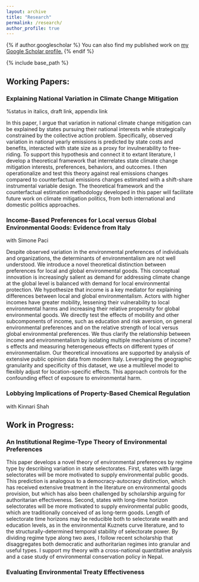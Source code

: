 ```yaml
---
layout: archive
title: "Research"
permalink: /research/
author_profile: true
---
```


{% if author.googlescholar %}
  You can also find my published work on <u><a href="{{author.googlescholar}}">my Google Scholar profile</a>.</u>
{% endif %}

{% include base_path %}

## Working Papers:

### Explaining National Variation in Climate Change Mitigation
%status in italics, draft link, appendix link

In this paper, I argue that variation in national climate change mitigation can be explained by states pursuing their national interests while strategically constrained by the collective action problem. Specifically, observed variation in national yearly emissions is predicted by state costs and benefits, interacted with state size as a proxy for invulnerability to free-riding. To support this hypothesis and connect it to extant literature, I develop a theoretical framework that interrelates state climate change mitigation interests, preferences, behaviors, and outcomes. I then operationalize and test this theory against real emissions changes compared to counterfactual emissions changes estimated with a shift-share instrumental variable design. The theoretical framework and the counterfactual estimation methodology developed in this paper will facilitate future work on climate mitigation politics, from both international and domestic politics approaches.

### Income-Based Preferences for Local versus Global Environmental Goods: Evidence from Italy
with Simone Paci

Despite observed variation in the environmental preferences of individuals and organizations, the determinants of environmentalism are not well understood. We introduce a novel theoretical distinction between preferences for local and global environmental goods. This conceptual innovation is increasingly salient as demand for addressing climate change at the global level is balanced with demand for local environmental protection. We hypothesize that income is a key mediator for explaining differences between local and global environmentalism. Actors with higher incomes have greater mobility, lessening their vulnerability to local environmental harms and increasing their relative propensity for global environmental goods. We directly test the effects of mobility and other subcomponents of income, such as education and risk aversion, on general environmental preferences and on the relative strength of local versus global environmental preferences. We thus clarify the relationship between income and environmentalism by isolating multiple mechanisms of income?s effects and measuring heterogeneous effects on different types of environmentalism. Our theoretical innovations are supported by analysis of extensive public opinion data from modern Italy. Leveraging the geographic granularity and specificity of this dataset, we use a multilevel model to flexibly adjust for location-specific effects. This approach controls for the confounding effect of exposure to environmental harm.

### Lobbying Implications of Property-Based Chemical Regulation
with Kinnari Shah

## Work in Progress:

### An Institutional Regime-Type Theory of Environmental Preferences

This paper develops a novel theory of environmental preferences by regime type by describing variation in state selectorates. First, states with large selectorates will be more motivated to supply environmental public goods. This prediction is analogous to a democracy-autocracy distinction, which has received extensive treatment in the literature on environmental goods provision, but which has also been challenged by scholarship arguing for authoritarian effectiveness. Second, states with long-time horizon selectorates will be more motivated to supply environmental public goods, which are traditionally conceived of as long-term goods. Length of selectorate time horizons may be reducible both to selectorate wealth and education levels, as in the environmental Kuznets curve literature, and to the structurally-determined temporal stability of selectorate power. By dividing regime type along two axes, I follow recent scholarship that disaggregates both democratic and authoritarian regimes into granular and useful types. I support my theory with a cross-national quantitative analysis and a case study of environmental conservation policy in Nepal.

### Evaluating Environmental Treaty Effectiveness


